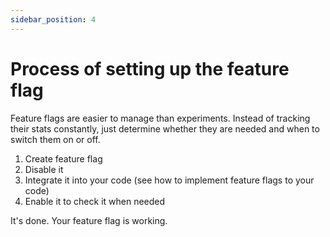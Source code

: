 ```yaml
---
sidebar_position: 4
---
```


# Process of setting up the feature flag

Feature flags are easier to manage than experiments. Instead of tracking their stats constantly, just determine whether they are needed and when to switch them on or off.

1. Create feature flag
2. Disable it
3. Integrate it into your code (see how to implement feature flags to your code)
4. Enable it to check it when needed

It's done. Your feature flag is working.
